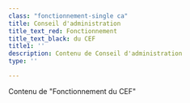 ```yaml
---
class: "fonctionnement-single ca"
title: Conseil d'administration
title_text_red: Fonctionnement
title_text_black: du CEF
title1: ''
description: Contenu de Conseil d'administration
type: ''

---
```

Contenu de "Fonctionnement du CEF"